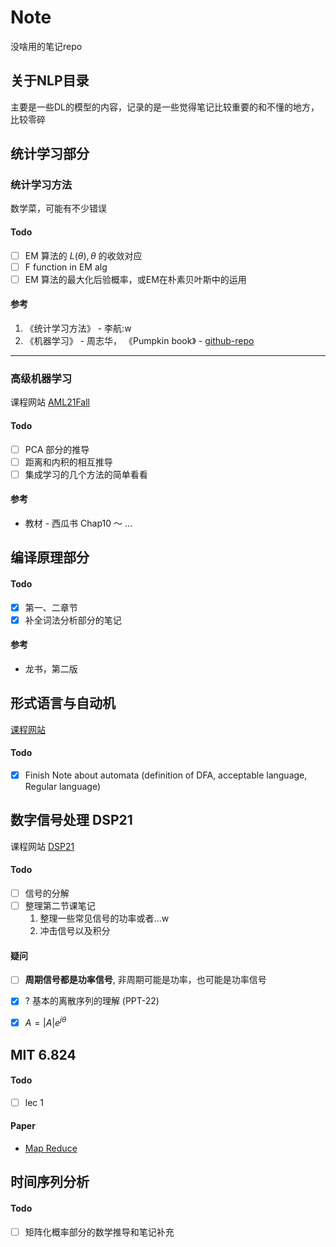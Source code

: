 # Note

没啥用的笔记repo

## 关于NLP目录

主要是一些DL的模型的内容，记录的是一些觉得笔记比较重要的和不懂的地方，比较零碎

## 统计学习部分

### 统计学习方法

数学菜，可能有不少错误

#### Todo

- [ ] EM 算法的 $L(\theta), \theta$ 的收敛对应
- [ ] F function in EM alg
- [ ] EM 算法的最大化后验概率，或EM在朴素贝叶斯中的运用

#### 参考

1. 《统计学习方法》 - 李航:w
2. 《机器学习》 - 周志华， 《Pumpkin book》 - [github-repo](https://github.com/datawhalechina/pumpkin-book)

---------

### 高级机器学习

课程网站 [AML21Fall](https://www.lamda.nju.edu.cn/AML21Fall/index.html)

#### Todo

- [ ] PCA 部分的推导
- [ ] 距离和内积的相互推导
- [ ] 集成学习的几个方法的简单看看

#### 参考

- 教材 - 西瓜书 Chap10 ～ ...

## 编译原理部分

#### Todo

- [x] 第一、二章节 
- [x] 补全词法分析部分的笔记

#### 参考

- 龙书，第二版

## 形式语言与自动机

[课程网站](http://cs.nju.edu.cn/bulei/FLA21.html)

#### Todo

- [x] Finish Note about automata (definition of DFA, acceptable language, Regular language) 

## 数字信号处理 DSP21

课程网站 [DSP21](https://www.lamda.nju.edu.cn/yehj/dsp2021/)

#### Todo

- [ ] 信号的分解
- [ ] 整理第二节课笔记
    1. 整理一些常见信号的功率或者...w
    2. 冲击信号以及积分

#### 疑问

- [ ] **周期信号都是功率信号**, 非周期可能是功率，也可能是功率信号

- [x] ? 基本的离散序列的理解 (PPT-22)
- [x] $A = |A|e^{j\theta}$


## MIT 6.824


#### Todo

- [ ] lec 1

#### Paper

- [Map Reduce](https://pdos.csail.mit.edu/6.824/papers/mapreduce.pdf)

## 时间序列分析

#### Todo

- [ ] 矩阵化概率部分的数学推导和笔记补充